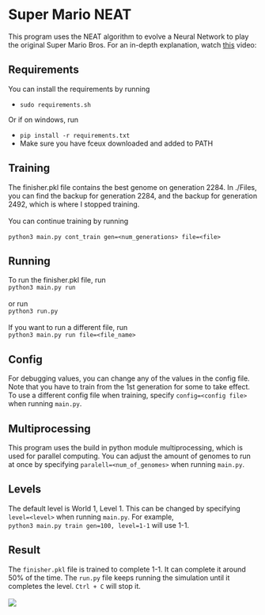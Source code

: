 # Super Mario NEAT
This program uses the NEAT algorithm to evolve a 
Neural Network to play the original Super Mario Bros.
For an in-depth explanation, watch [this](https://www.youtube.com/watch?v=hNDkjy2rXG4) 
video:<br>


## Requirements
You can install the requirements by running <br >
* `sudo requirements.sh`

Or if on windows, run
* `pip install -r requirements.txt`
* Make sure you have fceux downloaded and added to PATH

## Training
The finisher.pkl file contains the best genome on generation 2284.
In ./Files, you can find the backup for generation 2284, and the backup for generation 2492,
which is where I stopped training. <br />
<br>
You can continue training by running <br>
<br>
`python3 main.py cont_train gen=<num_generations> file=<file>`
<br>

## Running
To run the finisher.pkl file, run
<br>
`python3 main.py run`
<br /><br>
or run <br>
`python3 run.py`
<br>
<br>
If you want to run a different file, run<br>
`python3 main.py run file=<file_name>`
<br>

## Config
For debugging values, you can change any of the values in the config file. Note that you have to train from the 1st generation for some to take effect.
<br>
To use a different config file when training, specify `config=<config file>` when running `main.py`.
<br>
## Multiprocessing
This program uses the build in python module multiprocessing, which is used for parallel computing. You can adjust the amount of genomes
to run at once by specifying `paralell=<num_of_genomes>` when running `main.py`.
<br>
## Levels
The default level is World 1, Level 1. This can be changed by specifying `level=<level>` when running `main.py`. For example, <br>
`python3 main.py train gen=100, level=1-1` will use 1-1.
<br>
## Result
The `finisher.pkl` file is trained to complete 1-1. It can complete it around 50% of the time. The `run.py` file keeps running the
simulation until it completes the level. `Ctrl + C` will stop it.
<br>
<br>
<img src="https://github.com/vivek3141/super-mario-neat/blob/master/Documentation/world1-1.gif">
<br>